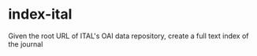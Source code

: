 # index-ital
Given the root URL of ITAL's OAI data repository, create a full text index of the journal
